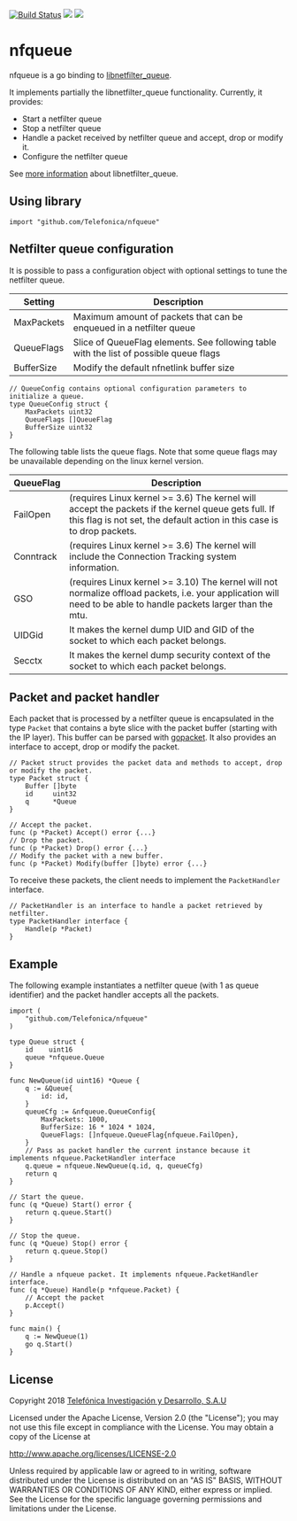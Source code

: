 [![Build Status](https://api.travis-ci.org/Telefonica/nfqueue.svg?branch=master)](https://travis-ci.org/Telefonica/nfqueue) [![](https://godoc.org/github.com/Telefonica/nfqueue?status.svg)](http://godoc.org/github.com/Telefonica/nfqueue) [![](http://goreportcard.com/badge/Telefonica/nfqueue)](http://goreportcard.com/report/Telefonica/nfqueue)

# nfqueue

nfqueue is a go binding to [libnetfilter_queue](http://www.netfilter.org/projects/libnetfilter_queue).

It implements partially the libnetfilter_queue functionality. Currently, it provides:

 - Start a netfilter queue
 - Stop a netfilter queue
 - Handle a packet received by netfilter queue and accept, drop or modify it.
 - Configure the netfilter queue

See [more information](https://home.regit.org/netfilter-en/using-nfqueue-and-libnetfilter_queue) about libnetfilter_queue.

## Using library

```import "github.com/Telefonica/nfqueue"```

## Netfilter queue configuration

It is possible to pass a configuration object with optional settings to tune the netfilter queue.

| Setting | Description |
| ----- | ----------- |
| MaxPackets | Maximum amount of packets that can be enqueued in a netfilter queue |
| QueueFlags | Slice of QueueFlag elements. See following table with the list of possible queue flags |
| BufferSize | Modify the default nfnetlink buffer size |

```
// QueueConfig contains optional configuration parameters to initialize a queue.
type QueueConfig struct {
	MaxPackets uint32
	QueueFlags []QueueFlag
	BufferSize uint32
}
```

The following table lists the queue flags. Note that some queue flags may be unavailable depending on the linux kernel version.

| QueueFlag | Description |
| --------- | ----------- |
| FailOpen | (requires Linux kernel >= 3.6) The kernel will accept the packets if the kernel queue gets full. If this flag is not set, the default action in this case is to drop packets. |
| Conntrack | (requires Linux kernel >= 3.6) The kernel will include the Connection Tracking system information. |
| GSO | (requires Linux kernel >= 3.10) The kernel will not normalize offload packets, i.e. your application will need to be able to handle packets larger than the mtu. |
| UIDGid | It makes the kernel dump UID and GID of the socket to which each packet belongs. |
| Secctx | It makes the kernel dump security context of the socket to which each packet belongs. |

## Packet and packet handler

Each packet that is processed by a netfilter queue is encapsulated in the type `Packet` that contains a byte slice with the packet buffer (starting with the IP layer). This buffer can be parsed with [gopacket](https://godoc.org/github.com/google/gopacket). It also provides an interface to accept, drop or modify the packet.

```
// Packet struct provides the packet data and methods to accept, drop or modify the packet.
type Packet struct {
	Buffer []byte
	id     uint32
	q      *Queue
}

// Accept the packet.
func (p *Packet) Accept() error {...}
// Drop the packet.
func (p *Packet) Drop() error {...}
// Modify the packet with a new buffer.
func (p *Packet) Modify(buffer []byte) error {...}
```

To receive these packets, the client needs to implement the `PacketHandler` interface.

```
// PacketHandler is an interface to handle a packet retrieved by netfilter.
type PacketHandler interface {
	Handle(p *Packet)
}
```

## Example

The following example instantiates a netfilter queue (with 1 as queue identifier) and the packet handler accepts all the packets.

```
import (
	"github.com/Telefonica/nfqueue"
)

type Queue struct {
    id    uint16
	queue *nfqueue.Queue
}

func NewQueue(id uint16) *Queue {
    q := &Queue{
        id: id,
    }
    queueCfg := &nfqueue.QueueConfig{
		MaxPackets: 1000,
		BufferSize: 16 * 1024 * 1024,
		QueueFlags: []nfqueue.QueueFlag{nfqueue.FailOpen},
	}
    // Pass as packet handler the current instance because it implements nfqueue.PacketHandler interface
    q.queue = nfqueue.NewQueue(q.id, q, queueCfg)
    return q
}

// Start the queue.
func (q *Queue) Start() error {
	return q.queue.Start()
}

// Stop the queue.
func (q *Queue) Stop() error {
	return q.queue.Stop()
}

// Handle a nfqueue packet. It implements nfqueue.PacketHandler interface.
func (q *Queue) Handle(p *nfqueue.Packet) {
    // Accept the packet
    p.Accept()
}

func main() {
    q := NewQueue(1)
    go q.Start()
}
```

## License

Copyright 2018 [Telefónica Investigación y Desarrollo, S.A.U](http://www.tid.es)

Licensed under the Apache License, Version 2.0 (the "License"); you may not use this file except in compliance with the License. You may obtain a copy of the License at

http://www.apache.org/licenses/LICENSE-2.0

Unless required by applicable law or agreed to in writing, software distributed under the License is distributed on an "AS IS" BASIS, WITHOUT WARRANTIES OR CONDITIONS OF ANY KIND, either express or implied. See the License for the specific language governing permissions and limitations under the License.

